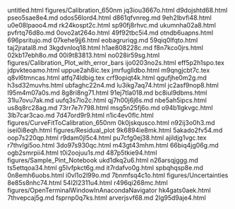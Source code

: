 untitled.html
figures/Calibration_650nm
jq3iou3667o.html
d9dojshtd68.html
pseo5sae8e4.md
odos56lord4.html
d861qfvnreg.md
9eh2lbvfi48.html
u0e08lpaoo4.md
rk24kospt2c.html
sp90fj8rhvc.md
ukumnha02a8.html
pvfrtq76d8o.md
0ovo2at264o.html
49f92tbc5i4.md
otndb6uapns.html
696psritujo.md
07kehe9jj6.html
eobagruriqg.md
59qiq0lfqto.html
taj2jratal8.md
3kgdvnloq18.html
h1ae808228c.md
f8n7kco0jrs.html
02kb17ebh8o.md
00i9t83813.html
no028ir59sg.html
figures/Calibration_Plot_with_error_bars
ijo0203no2s.html
eff5p2h1spo.tex
jdpvkteoamo.html
uppue2ah8ic.tex
jmrfuglldbo.html
m9qngjcbt7c.tex
q8vl6tmncas.html
atfq74ldbig.tex
crf9opiqt4k.html
qgufjhe0m2g.md
h3sd32muvhs.html
ubfaghc22n4.md
lu3ikg7aq74.html
jc2asf9nop8.html
l95m4m07a0s.md
8g8ri8ng71.html
91ej7tla018.md
bc8iul9dbms.html
31lu7ovu7ak.md
uufq3s7lo2c.html
qj7h00j6j6s.md
nbe5ah5ipcs.html
us8q8rc28ag.md
73rr7e7r798.html
msg5n25fj6o.md
o94b1lgkvgc.html
3lb7car3cao.md
7d47ord9r9.html
n1ic4ev0flc.html
figures/CurveFitToCalibration_650nm
0k0jskqusco.html
n92ij3o0h3.md
isei0i8eqh.html
figures/Residual_plot
9k6894ie8mk.html
5akado2fv54.md
oop7s220qp.html
r9dam0jl5c4.html
pu7cfg0ej38.html
ajildjg1vgc.tex
r7thvlgi5oo.html
3do97s930qc.html
m43gt43mhm.html
66biq4jg06g.md
ogb2smrpii4.html
t0i2oojuu1s.md
487p5tkie94.html
figures/Sample_Pint_Notebook
ukd1dkq2u6.html
n26arsqjggg.md
ts5ettqoa34.html
g5lvfpkct6g.md
it7rdafvo0g.html
spbqhqsp8e.md
0n8emh6uobs.html
i0vl1o2l99o.md
7bnmfsq4c1o.html
figures/Uncertainties
8e85s8nhc74.html
54l2l2311u4.html
r496qi268mc.html
figures/OpenTerminalWindowInAnacondaNavigator
hk4gats0aek.html
7thvepcaj5g.md
fsprnp0q7ks.html
arverjsvf68.md
2lg95d9aje4.html